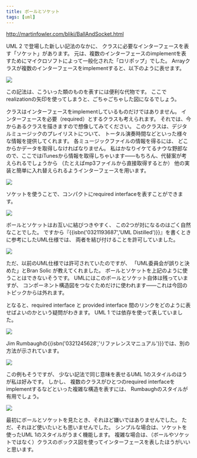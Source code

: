 ```yaml
---
title: ボールとソケット
tags: [uml]
---
```


http://martinfowler.com/bliki/BallAndSocket.html

UML 2 で登場した新しい記法のなかに、
クラスに必要なインターフェースを表す「ソケット」があります。
元は、複数のインターフェースのimplementを表すためにマイクロソフトによって一般化された「ロリポップ」でした。
Arrayクラスが複数のインターフェースをimplementすると、以下のように表せます。

![](http://martinfowler.com/bliki/images/ballAndSocket/multipleInterfaces.gif)

この記法は、こういった類のものを表すには便利な代物です。
ここでrealizationの矢印を使ってしまうと、ごちゃごちゃした図になるでしょう。

クラスはインターフェースをimplementしているものだけではありません。
インターフェースを必要（required）とするクラスも考えられます。
それでは、今からあるクラスを描きますので想像してみてください。
このクラスは、デジタルミュージックのプレイリストについて、
トータル演奏時間などといった様々な情報を提供してくれます。
各ミュージックファイルの情報を得るには、
どこからかデータを取得しなければなりません。
私はかなりイケてるナウな野郎なので、ここではiTunesから情報を取得しちゃいます――もちろん、代替案が考えられるでしょうから
（たとえばmp3ファイルから直接取得するとか）
他の実装と簡単に入れ替えられるようインターフェースを用います。

![](http://martinfowler.com/bliki/images/ballAndSocket/interfacesAsClasses.gif)

ソケットを使うことで、コンパクトにrequired interfaceを表すことができます。

![](http://martinfowler.com/bliki/images/ballAndSocket/socketOnly.gif)

ボールとソケットはお互いに結びつきやすく、
この2つが対になるのはごく自然なことでした。
ですから『{{isbn('0321193687','UML Distilled')}}』を書くときに参考にしたUML仕様では、
両者を結び付けることを許可していました。

![](http://martinfowler.com/bliki/images/ballAndSocket/mated.gif)

ただ、以前のUML仕様では許可されていたのですが、
「UML委員会が誤りと決めた」とBran Solic が教えてくれました。
ボールとソケットを上記のように使うことはできないそうです。
UMLにはこのボールとソケット自体は残っていますが、
コンポーネント構造図をつなぐためだけに使われます――これは今回のトピックからは外れます。

となると、required interface と provided interface 間のリンクをどのように表せばよいのかという疑問がわきます。
UML 1 では依存を使って表していました。

![](http://martinfowler.com/bliki/images/ballAndSocket/dependency.gif)

Jim Rumbaughの{{isbn('0321245628','リファレンスマニュアル')}}では、別の方法が示されています。

![](http://martinfowler.com/bliki/images/ballAndSocket/rumbaugh.gif)

この例もそうですが、
少ない記法で同じ意味を表せるUML 1のスタイルのほうが私は好みです。
しかし、
複数のクラスがひとつのrequired interfaceをimplementするなどといった複雑な構造を表すには、
Rumbaughのスタイルが有用でしょう。

![](http://martinfowler.com/bliki/images/ballAndSocket/multiRumbaugh.gif)

最初にボールとソケットを見たとき、それほど嫌いではありませんでした。
ただ、それほど使いたいとも思いませんでした。
シンプルな場合は、ソケットを使ったUML 1のスタイルがうまく機能します。
複雑な場合は、（ボールやソケットではなく）クラスのボックス図を使ってインターフェースを表したほうがいいと思います。
